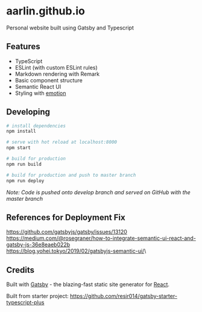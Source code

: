 # aarlin.github.io

Personal website built using Gatsby and Typescript

## Features

- TypeScript
- ESLint (with custom ESLint rules)
- Markdown rendering with Remark
- Basic component structure
- Semantic React UI
- Styling with [emotion](https://emotion.sh/)

## Developing

```bash
# install dependencies
npm install

# serve with hot reload at localhost:8000
npm start

# build for production
npm run build

# build for production and push to master branch
npm run deploy
```

_Note: Code is pushed onto develop branch and served on GitHub with the master branch_

## References for Deployment Fix

<https://github.com/gatsbyjs/gatsby/issues/13120>\
<https://medium.com/@rosegraner/how-to-integrate-semantic-ui-react-and-gatsby-js-36e8eaeb022b>\
<https://blog.yohei.tokyo/2019/02/gatsbyjs-semantic-ui/>\

## Credits

Built with [Gatsby](https://www.gatsbyjs.org/) - the blazing-fast static site generator for [React](https://facebook.github.io/react/).

Built from starter project: https://github.com/resir014/gatsby-starter-typescript-plus
